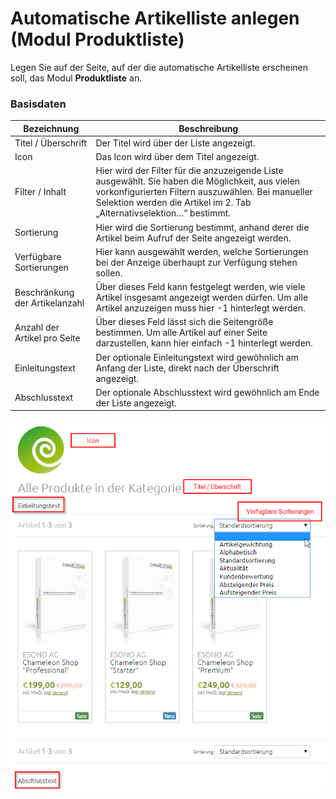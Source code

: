 # Automatische Artikelliste anlegen (Modul Produktliste)

Legen Sie auf der Seite, auf der die automatische Artikelliste erscheinen soll, das Modul **Produktliste** an.

### Basisdaten

| Bezeichnung | Beschreibung |
| -- | -- |
| Titel / Überschrift | Der Titel wird über der Liste angezeigt. |
| Icon | Das Icon wird über dem Titel angezeigt.|
| Filter / Inhalt | Hier wird der Filter für die anzuzeigende Liste ausgewählt. Sie haben die Möglichkeit, aus vielen vorkonfigurierten Filtern auszuwählen. Bei manueller Selektion werden die Artikel im 2. Tab „Alternativselektion…“ bestimmt. |
| Sortierung | Hier wird die Sortierung bestimmt, anhand derer die Artikel beim Aufruf der Seite angezeigt werden. |
| Verfügbare Sortierungen | Hier kann ausgewählt werden, welche Sortierungen bei der Anzeige überhaupt zur Verfügung stehen sollen.  |
| Beschränkung der Artikelanzahl | Über dieses Feld kann festgelegt werden, wie viele Artikel insgesamt angezeigt werden dürfen. Um alle Artikel anzuzeigen muss hier -1 hinterlegt werden. |
| Anzahl der Artikel pro Seite | Über dieses Feld lässt sich die Seitengröße bestimmen. Um alle Artikel auf einer Seite darzustellen, kann hier einfach -1 hinterlegt werden.|
| Einleitungstext | Der optionale Einleitungstext wird gewöhnlich am Anfang der Liste, direkt nach der Überschrift angezeigt. |
| Abschlusstext | Der optionale Abschlusstext wird gewöhnlich am Ende der Liste angezeigt. |

![](bild42.png)